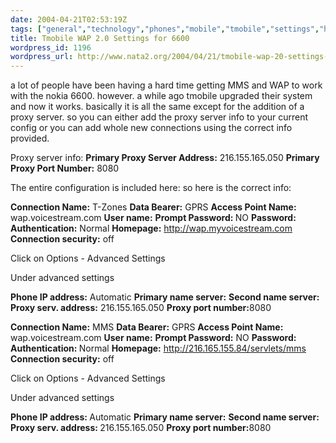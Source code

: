 ```yaml
---
date: 2004-04-21T02:53:19Z
tags: ["general","technology","phones","mobile","tmobile","settings","help","tutorial"]
title: Tmobile WAP 2.0 Settings for 6600
wordpress_id: 1196
wordpress_url: http://www.nata2.org/2004/04/21/tmobile-wap-20-settings-for-6600-2/
---
```


a lot of people have been having a hard time getting MMS and WAP to work with the nokia 6600. however. a while ago tmobile upgraded their system and now it works. basically it is all the same except for the addition of a proxy server. so you can either add the proxy server info to your current config or you can add whole new connections using the correct info provided.

<!--more-->

Proxy server info:
<strong>Primary Proxy Server Address:</strong> 216.155.165.050
<strong>Primary Proxy Port Number:</strong> 8080

The entire configuration is included here:
so here is the correct info:

<strong>Connection Name:</strong> T-Zones
<strong>Data Bearer:</strong> GPRS
<strong>Access Point Name:</strong> wap.voicestream.com
<strong>User name:</strong>
<strong>Prompt Password: </strong>NO
<strong>Password: </strong>
<strong>Authentication:</strong> Normal
<strong>Homepage:</strong> http://wap.myvoicestream.com
<strong>Connection security:</strong> off

Click on Options - Advanced Settings

Under advanced settings

<strong>Phone IP address:</strong> Automatic
<strong>Primary name server:</strong>
<strong>Second name server:</strong>
<strong>Proxy serv. address:</strong> 216.155.165.050
<strong>Proxy port number:</strong>8080

<strong>Connection Name:</strong> MMS
<strong>Data Bearer:</strong> GPRS
<strong>Access Point Name: </strong>wap.voicestream.com
<strong>User name:</strong>
<strong>Prompt Password:</strong> NO
<strong>Password: </strong>
<strong>Authentication: </strong>Normal
<strong>Homepage:</strong> http://216.165.155.84/servlets/mms
<strong>Connection security:</strong> off

Click on Options - Advanced Settings

Under advanced settings

<strong>Phone IP address: </strong>Automatic
<strong>Primary name server:</strong>
<strong>Second name server:</strong>
<strong>Proxy serv. address: </strong>216.155.165.050
<strong>Proxy port number:</strong>8080
